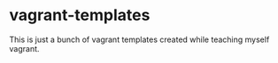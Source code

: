 vagrant-templates
=================

This is just a bunch of vagrant templates created while teaching myself vagrant.
